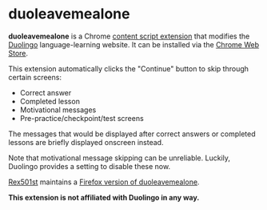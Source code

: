 # duoleavemealone

**duoleavemealone** is a Chrome [content script extension] that modifies the
[Duolingo] language-learning website. It can be installed via the [Chrome Web
Store].

This extension automatically clicks the "Continue" button to skip through
certain screens:

*   Correct answer
*   Completed lesson
*   Motivational messages
*   Pre-practice/checkpoint/test screens

The messages that would be displayed after correct answers or completed lessons
are briefly displayed onscreen instead.

Note that motivational message skipping can be unreliable. Luckily, Duolingo
provides a setting to disable these now.

[Rex501st] maintains a [Firefox version of duoleavemealone].

**This extension is not affiliated with Duolingo in any way.**

[Duolingo]: https://www.duolingo.com/
[content script extension]: https://developer.chrome.com/extensions/content_scripts
[Chrome Web Store]: https://chrome.google.com/webstore/detail/duoleavemealone/clipadhhddnpnocanhnbonnhppdibnpf
[Rex501st]: https://github.com/Rex501st
[Firefox version of duoleavemealone]: https://addons.mozilla.org/en-US/firefox/addon/duoleavemealone-for-duolingo/

